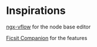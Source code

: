 # Inspirations

[ngx-vflow](https://github.com/artem-mangilev/ngx-vflow) for the node base editor

[Ficsit Companion](https://github.com/adepierre/ficsit-companion) for the features
